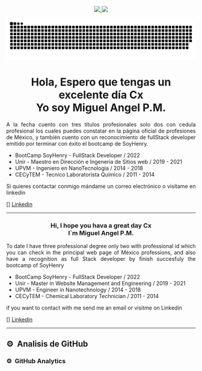 <a name="readme-top"></a>
<p align="center">
  <a href="https://github.com/AngelPM9506&">
    <img height="180em" src="https://github-readme-stats-eight-theta.vercel.app/api?username=AngelPM9506&show_icons=true&theme=merko&include_all_commits=true&count_private=true"/>
    <img height="180em" src="https://github-readme-stats-eight-theta.vercel.app/api/top-langs/?username=AngelPM9506&layout=compact&langs_count=8&theme=merko"/>
  </a>
</p>
<img src="https://github.com/1999AZZAR/1999AZZAR/blob/main/resources/img/grid-snake.svg" alt="snake"/>
<h1 align="center"> Hola, Espero que tengas un excelente día Cx <br/> Yo soy Miguel Angel P.M. </h1>

<p align="justify">
  A la fecha cuento con tres títulos profesionales solo dos con cedula profesional los cuales puedes constatar en la página oficial de profesiones de México, y también cuento con un reconocimiento de fullStack developer emitido por terminar con éxito el bootcamp de SoyHenry.
</p>

  - BootCamp SoyHenry - FullStack Developer / 2022
  - Unir - Maestro en Dirección e Ingeneria de Sitios web / 2019 - 2021
  - UPVM - Ingeniero en NanoTecnologia / 2014 - 2018
  - CECyTEM - Tecnico Laboratorista Químico / 2011 - 2014


<p align="justify">
  Si quieres contactar conmigo mándame un correo electrónico o visítame en linkedin
</p>

 [] [Linkedin](https://www.linkedin.com/in/miguel-angel-p-1404a4120/)

<hr/>

<h3 align="center"> Hi, I hope you hava a great day Cx <br/> I`m Miguel Angel P.M. </h3>

<p align="justify">
To date I have three professional degree only two with professional id which you can check in the principal web page of México professions, and also have a recognition as full Stack developer by finish succesfuly  the bootcamp of SoyHenry 
</p>

  - BootCamp SoyHenry - FullStack Developer / 2022
  - Unir - Master in Website Management and Engineering / 2019 - 2021
  - UPVM - Engineer in Nanotechnology / 2014 - 2018
  - CECyTEM - Chemical Laboratory Technician / 2011 - 2014

<p align="justify">
  if you want to contact with me send me an email or visitme on Linkedin 
</p>

 [] [Linkedin](https://www.linkedin.com/in/miguel-angel-p-1404a4120/)

<hr/>

## ⚙️ &nbsp;Analisis de GitHub
### ⚙️ &nbsp;GitHub Analytics
